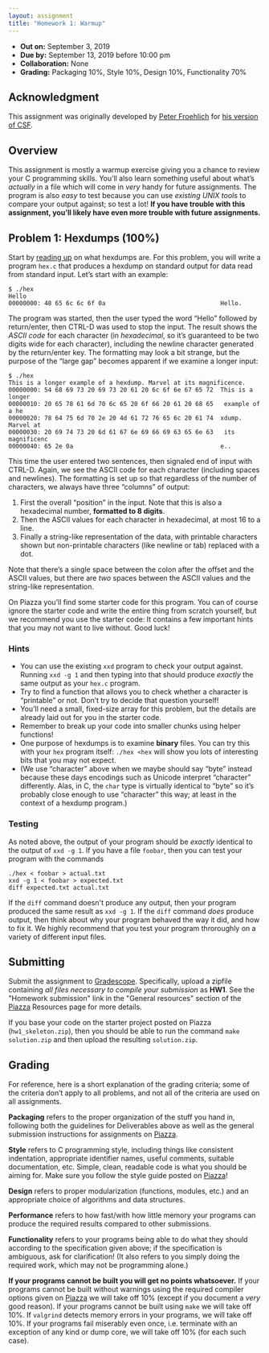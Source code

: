 ```yaml
---
layout: assignment
title: "Homework 1: Warmup"
---
```


-   **Out on:** September 3, 2019
-   **Due by:** September 13, 2019 before 10:00 pm
-   **Collaboration:** None
-   **Grading:** Packaging 10%, Style 10%, Design 10%, Functionality 70%

Acknowledgment
--------------

This assignment was originally developed by [Peter Froehlich](https://www.cs.jhu.edu/~phf) for [his version of CSF](https://www.cs.jhu.edu/~phf/2018/fall/cs229).

Overview
--------

This assignment is mostly a warmup exercise giving you a chance to
review your C programming skills. You’ll also learn something useful
about what’s *actually* in a file which will come in *very* handy for
future assignments. The program is also *easy* to test because you can
use *existing UNIX tools* to compare your output against; so test a lot!
**If you have trouble with this assignment, you’ll likely have even more
trouble with future assignments.**

Problem 1: Hexdumps (100%)
--------------------------

Start by [reading up](http://en.wikipedia.org/wiki/Hex_dump) on what
hexdumps are. For this problem, you will write a program `hex.c` that
produces a hexdump on standard output for data read from standard input.
Let’s start with an example:

    $ ./hex
    Hello
    00000000: 48 65 6c 6c 6f 0a                                Hello.

The program was started, then the user typed the word “Hello” followed
by return/enter, then CTRL-D was used to stop the input. The result
shows the *ASCII code* for each character (in *hexadecimal*, so it’s
guaranteed to be two digits wide for each character), including the
newline character generated by the return/enter key. The formatting may
look a bit strange, but the purpose of the “large gap” becomes apparent
if we examine a longer input:

    $ ./hex
    This is a longer example of a hexdump. Marvel at its magnificence.
    00000000: 54 68 69 73 20 69 73 20 61 20 6c 6f 6e 67 65 72  This is a longer
    00000010: 20 65 78 61 6d 70 6c 65 20 6f 66 20 61 20 68 65   example of a he
    00000020: 78 64 75 6d 70 2e 20 4d 61 72 76 65 6c 20 61 74  xdump. Marvel at
    00000030: 20 69 74 73 20 6d 61 67 6e 69 66 69 63 65 6e 63   its magnificenc
    00000040: 65 2e 0a                                         e..

This time the user entered two sentences, then signaled end of input
with CTRL-D. Again, we see the ASCII code for each character (including
spaces and newlines). The formatting is set up so that regardless of the
number of characters, we always have three “columns” of output:

1.  First the overall “position” in the input. Note that this is also a
    hexadecimal number, **formatted to 8 digits**.
2.  Then the ASCII values for each character in hexadecimal, at most 16
    to a line.
3.  Finally a string-like representation of the data, with printable
    characters shown but non-printable characters (like newline or tab)
    replaced with a dot.

Note that there’s a single space between the colon after the offset and
the ASCII values, but there are *two* spaces between the ASCII values
and the string-like representation.

On Piazza you’ll find some starter code for this program. You can of
course ignore the starter code and write the entire thing from scratch
yourself, but we recommend you use the starter code: It contains a few
important hints that you may not want to live without. Good luck!

### Hints

-   You can use the existing `xxd` program to check your output against.
    Running `xxd -g 1` and then typing into that should produce *exactly* the same
    output as your `hex.c` program.
-   Try to find a function that allows you to check whether a character
    is “printable” or not. Don’t try to decide that question yourself!
-   You’ll need a small, fixed-size array for this problem, but the
    details are already laid out for you in the starter code.
-   Remember to break up your code into smaller chunks using helper
    functions!
-   One purpose of hexdumps is to examine **binary** files. You can try
    this with your `hex` program itself: `./hex <hex` will show you lots
    of interesting bits that you may not expect.
-   (We use “character” above when we maybe should say “byte” instead
    because these days encodings such as Unicode interpret “character”
    differently. Alas, in C, the `char` type is virtually identical to
    “byte” so it’s probably close enough to use “character” this way; at
    least in the context of a hexdump program.)

### Testing

As noted above, the output of your program should be *exactly* identical to the
output of `xxd -g 1`.  If you have a file `foobar`, then you can test your program
with the commands

```
./hex < foobar > actual.txt
xxd -g 1 < foobar > expected.txt
diff expected.txt actual.txt
```

If the `diff` command doesn't produce any output, then your program produced
the same result as `xxd -g 1`.  If the `diff` command *does* produce output,
then think about why your program behaved the way it did, and how to
fix it.  We highly recommend that you test your program throroughly on a
variety of different input files.

<!--
Deliverables
------------

Please follow the submission instructions as detailed on
[Piazza](http://piazza.com/jhu/fall2019/601229). Be sure to include a
`Makefile` that sets the appropriate compiler flags and builds the `hex`
program by default. **Finally, make sure to include your name and email
address in *every* file you turn in (well, in every file for which it
makes sense to do so anyway)!**
-->

Submitting
----------

Submit the assignment to [Gradescope](https://www.gradescope.com/courses/61318).  Specifically, upload a zipfile containing *all files necessary to compile your submission* as **HW1**.  See the "Homework submission" link in the "General resources" section of the [Piazza](http://piazza.com/jhu/fall2019/601229) Resources page for more details.

If you base your code on the starter project posted on Piazza (`hw1_skeleton.zip`), then you should be able to run the command `make solution.zip` and then upload the resulting `solution.zip`.

Grading
-------

For reference, here is a short explanation of the grading criteria; some
of the criteria don’t apply to all problems, and not all of the criteria
are used on all assignments.

**Packaging** refers to the proper organization of the stuff you hand
in, following both the guidelines for Deliverables above as well as the
general submission instructions for assignments on
[Piazza](http://piazza.com/jhu/fall2019/601229).

**Style** refers to C programming style, including things like
consistent indentation, appropriate identifier names, useful comments,
suitable documentation, etc. Simple, clean, readable code is what you
should be aiming for. Make sure you follow the style guide posted on
[Piazza](http://piazza.com/jhu/fall2019/601229)!

**Design** refers to proper modularization (functions, modules, etc.)
and an appropriate choice of algorithms and data structures.

**Performance** refers to how fast/with how little memory your programs
can produce the required results compared to other submissions.

**Functionality** refers to your programs being able to do what they
should according to the specification given above; if the specification
is ambiguous, ask for clarification! (It also refers to you simply doing
the required work, which may not be programming alone.)

**If your programs cannot be built you will get no points whatsoever.** If
your programs cannot be built without warnings using the required
compiler options given on
[Piazza](http://piazza.com/jhu/fall2019/601229) we will take off 10%
(except if you document a *very* good reason). If your programs cannot
be built using `make` we will take off 10%. If `valgrind` detects memory
errors in your programs, we will take off 10%. If your programs fail
miserably even once, i.e. terminate with an exception of any kind or
dump core, we will take off 10% (for each such case).
